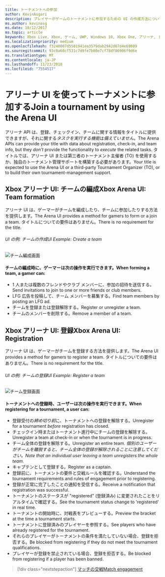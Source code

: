 ```yaml
---
title: トーナメントへの参加
author: KevinAsgari
description: プレイヤーがゲームのトーナメントに参加するための UI の作成方法について説明します。
ms.author: kevinasg
ms.date: 10/12/2017
ms.topic: article
keywords: Xbox Live, Xbox, ゲーム, UWP, Windows 10, Xbox One, アリーナ, トーナメント, UX
ms.localizationpriority: medium
ms.openlocfilehash: f3240007d5501941ea3579dab2942d67d4e69809
ms.sourcegitcommit: 93c0a60cf531c7d9fe7b00e7cf78df86906f9d6e
ms.translationtype: MT
ms.contentlocale: ja-JP
ms.lasthandoff: 11/23/2018
ms.locfileid: "7554517"
---
```

# <a name="join-a-tournament-by-using-the-arena-ui"></a><span data-ttu-id="1b724-104">アリーナ UI を使ってトーナメントに参加する</span><span class="sxs-lookup"><span data-stu-id="1b724-104">Join a tournament by using the Arena UI</span></span>

<span data-ttu-id="1b724-105">アリーナ API は、登録、チェックイン、チームに関する情報をタイトルに提供できますが、それに関する*タスクを実行する機能*は*備えていません*。</span><span class="sxs-lookup"><span data-stu-id="1b724-105">The Arena APIs can provide your title with data about registration, check-in, and team info, but they *don’t* provide the functionality to *execute* the related tasks.</span></span> <span data-ttu-id="1b724-106">タイトルでは、アリーナ UI または第三者のトーナメント主催者 (TO) を使用するか、独自のトーナメント管理サポートを構築する必要があります。</span><span class="sxs-lookup"><span data-stu-id="1b724-106">Your title is expected to use the Arena UI or a third-party Tournament Organizer (TO), or to build their own tournament-management support.</span></span>

## <a name="xbox-arena-ui-team-formation"></a><span data-ttu-id="1b724-107">Xbox アリーナ UI: チームの編成</span><span class="sxs-lookup"><span data-stu-id="1b724-107">Xbox Arena UI: Team formation</span></span>

<span data-ttu-id="1b724-108">アリーナ UI は、ゲーマーがチームを編成したり、チームに参加したりする方法を提供します。</span><span class="sxs-lookup"><span data-stu-id="1b724-108">The Arena UI provides a method for gamers to form or a join a team.</span></span> <span data-ttu-id="1b724-109">タイトルについての要件はありません。</span><span class="sxs-lookup"><span data-stu-id="1b724-109">There is no requirement for the title.</span></span>

###### <a name="ui-example-create-a-team"></a><span data-ttu-id="1b724-110">UI の例: チームの作成</span><span class="sxs-lookup"><span data-stu-id="1b724-110">UI Example: Create a team</span></span>

![チーム編成画面](../../images/arena/arena-ux-create-team.png)

#### <a name="when-forming-a-team-a-gamer-can"></a><span data-ttu-id="1b724-112">チームの編成時に、ゲーマーは次の操作を実行できます。</span><span class="sxs-lookup"><span data-stu-id="1b724-112">When forming a team, a gamer can:</span></span>

* <span data-ttu-id="1b724-113">1 人または複数のフレンドやクラブ メンバーに、参加の招待を送信する。</span><span class="sxs-lookup"><span data-stu-id="1b724-113">Send invitations to join to one or more friends or club members.</span></span>
* <span data-ttu-id="1b724-114">LFG 広告を投稿して、チーム メンバーを募集する。</span><span class="sxs-lookup"><span data-stu-id="1b724-114">Find team members by posting an LFG ad.</span></span>
* <span data-ttu-id="1b724-115">チームを登録または登録解除する。</span><span class="sxs-lookup"><span data-stu-id="1b724-115">Register or unregister a team.</span></span>
* <span data-ttu-id="1b724-116">チームのメンバーを削除する。</span><span class="sxs-lookup"><span data-stu-id="1b724-116">Remove a member of a team.</span></span>

## <a name="xbox-arena-ui-registration"></a><span data-ttu-id="1b724-117">Xbox アリーナ UI: 登録</span><span class="sxs-lookup"><span data-stu-id="1b724-117">Xbox Arena UI: Registration</span></span>

<span data-ttu-id="1b724-118">アリーナ UI は、ゲーマーがチームを登録する方法を提供します。</span><span class="sxs-lookup"><span data-stu-id="1b724-118">The Arena UI provides a method for gamers to register a team.</span></span> <span data-ttu-id="1b724-119">タイトルについての要件はありません。</span><span class="sxs-lookup"><span data-stu-id="1b724-119">There is no requirement for the title.</span></span>

###### <a name="ui-example-register-a-team"></a><span data-ttu-id="1b724-120">UI の例: チームの登録</span><span class="sxs-lookup"><span data-stu-id="1b724-120">UI Example: Register a team</span></span>

![チーム登録画面](../../images/arena/arena-ux-register-team.png)

#### <a name="when-registering-for-a-tournament-a-user-can"></a><span data-ttu-id="1b724-122">トーナメントへの登録時、ユーザーは次の操作を実行できます。</span><span class="sxs-lookup"><span data-stu-id="1b724-122">When registering for a tournament, a user can:</span></span>

* <span data-ttu-id="1b724-123">登録受付の*締め切り前*に、トーナメントへの登録を解除する。</span><span class="sxs-lookup"><span data-stu-id="1b724-123">Unregister for a tournament *before* registration has closed.</span></span>
* <span data-ttu-id="1b724-124">チェックイン時またはトーナメント進行中にチームの登録を解除する。</span><span class="sxs-lookup"><span data-stu-id="1b724-124">Unregister a team at check-in or when the tournament is in progress.</span></span>
* <span data-ttu-id="1b724-125">チーム全体の登録を解除する。</span><span class="sxs-lookup"><span data-stu-id="1b724-125">Unregister an entire team.</span></span> *<span data-ttu-id="1b724-126">個別のユーザーがチームを離脱すると、チーム全体の登録が解除されることに注意してください。</span><span class="sxs-lookup"><span data-stu-id="1b724-126">Note that an individual user leaving a team unregisters the whole team.</span></span>*
* <span data-ttu-id="1b724-127">キャプテンとして登録する。</span><span class="sxs-lookup"><span data-stu-id="1b724-127">Register as a captain.</span></span>
* <span data-ttu-id="1b724-128">登録前に、トーナメントの要件と交戦ルールを確認する。</span><span class="sxs-lookup"><span data-stu-id="1b724-128">Understand the tournament requirements and rules of engagement prior to registering.</span></span>
* <span data-ttu-id="1b724-129">登録が正常に完了したことの通知を受信する。</span><span class="sxs-lookup"><span data-stu-id="1b724-129">Receive a notification that registration was successful.</span></span>
* <span data-ttu-id="1b724-130">トーナメントのステータスが "registered" (登録済み) に変更されたことをリアルタイムで確認する。</span><span class="sxs-lookup"><span data-stu-id="1b724-130">See the tournament status change to 'registered' in real time.</span></span>
* <span data-ttu-id="1b724-131">トーナメントの開始時に、対戦表をプレビューする。</span><span class="sxs-lookup"><span data-stu-id="1b724-131">Preview the bracket at the time a tournament starts.</span></span>
* <span data-ttu-id="1b724-132">トーナメントに登録済みのプレイヤーを参照する。</span><span class="sxs-lookup"><span data-stu-id="1b724-132">See players who have already registered for the tournament.</span></span>
* <span data-ttu-id="1b724-133">それらのプレイヤーがトーナメントの条件を満たしていない場合、登録を拒否する。</span><span class="sxs-lookup"><span data-stu-id="1b724-133">Be blocked from registering if they do not meet the tournament qualifications.</span></span>
* <span data-ttu-id="1b724-134">プレイヤーが登録を禁止されている場合、登録を拒否する。</span><span class="sxs-lookup"><span data-stu-id="1b724-134">Be blocked from registering if a player has been banned.</span></span>

> [!div class="nextstepaction"]
> [<span data-ttu-id="1b724-135">マッチの交戦</span><span class="sxs-lookup"><span data-stu-id="1b724-135">Match engagement</span></span>](arena-ux-match-engagement.md)
